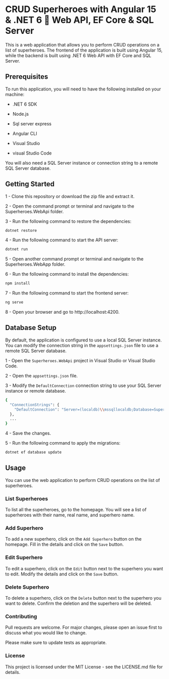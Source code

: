 # CRUD Superheroes with Angular 15 & .NET 6 🚀 Web API, EF Core & SQL Server

This is a web application that allows you to perform CRUD operations on a list of superheroes. The frontend of the application is built using Angular 15, while the backend is built using .NET 6 Web API with EF Core and SQL Server.

## Prerequisites

To run this application, you will need to have the following installed on your machine:

- .NET 6 SDK
- Node.js
- Sql server express
- Angular CLI

- Visual Studio
- visual Studio Code

You will also need a SQL Server instance or connection string to a remote SQL Server database.


## Getting Started

1 - Clone this repository or download the zip file and extract it.

2 - Open the command prompt or terminal and navigate to the Superheroes.WebApi folder.

3 - Run the following command to restore the dependencies:

```bash
dotnet restore
```

4 - Run the following command to start the API server:

```bash
dotnet run
```

5 - Open another command prompt or terminal and navigate to the Superheroes.WebApp folder.

6 - Run the following command to install the dependencies:

```bash
npm install 
```

7 - Run the following command to start the frontend server:

```bash
ng serve
```

8 - Open your browser and go to http://localhost:4200.

## Database Setup
By default, the application is configured to use a local SQL Server instance. You can modify the connection string in the `appsettings.json` file to use a remote SQL Server database.

1 - Open the `Superheroes.WebApi` project in Visual Studio or Visual Studio Code.

2 - Open the `appsettings.json` file.

3 - Modify the `DefaultConnection` connection string to use your SQL Server instance or remote database.

```bash
{
  "ConnectionStrings": {
    "DefaultConnection": "Server=(localdb)\\mssqllocaldb;Database=SuperheroesDb;Trusted_Connection=True;MultipleActiveResultSets=true"
  },
  ...
}
```

4 - Save the changes.

5 - Run the following command to apply the migrations:

```bash
dotnet ef database update
```

## Usage

You can use the web application to perform CRUD operations on the list of superheroes.

### List Superheroes
To list all the superheroes, go to the homepage. You will see a list of superheroes with their name, real name, and superhero name.

### Add Superhero
To add a new superhero, click on the `Add Superhero` button on the homepage. Fill in the details and click on the `Save` button.

### Edit Superhero
To edit a superhero, click on the `Edit` button next to the superhero you want to edit. Modify the details and click on the `Save` button.

### Delete Superhero
To delete a superhero, click on the `Delete` button next to the superhero you want to delete. Confirm the deletion and the superhero will be deleted.

### Contributing
Pull requests are welcome. For major changes, please open an issue first to discuss what you would like to change.

Please make sure to update tests as appropriate.

### License

This project is licensed under the MIT License - see the LICENSE.md file for details.
